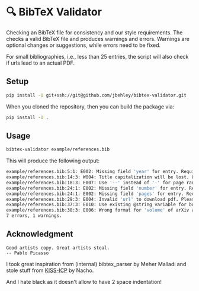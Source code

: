 # :mag: BibTeX Validator

Checking an BibTeX file for consistency and our style requirements. The checks a valid BibTeX file and produces warnings and errors. 
Warnings are optional changes or suggestions, while errors need to be fixed.

For small bibliographies, i.e., less than 25 entries, the script will also check if urls lead to an actual PDF.

## Setup

```bash
pip install -U git+ssh://git@github.com/jbehley/bibtex-validator.git
```

When you cloned the repository, then you can build the package via:

```bash
pip install -U .
```

## Usage

```bash
bibtex-validator example/references.bib
```

This will produce the following output:
```bash
example/references.bib:5:1: E002: Missing field 'year' for entry. Required fields: ['author', 'title', 'booktitle', 'year'].
example/references.bib:14:3: W004: Title capitalization will be lost. Use {{...}} to keep capitalization.
example/references.bib:18:3: E007: Use '--' instead of '-' for page range.
example/references.bib:24:1: E002: Missing field 'number' for entry. Required fields: ['author', 'title', 'journal', 'volume', 'number', 'pages', 'year'].
example/references.bib:24:1: E002: Missing field 'pages' for entry. Required fields: ['author', 'title', 'journal', 'volume', 'number', 'pages', 'year'].
example/references.bib:29:3: E004: Invalid 'url' to download pdf. Please provide direct url to PDF.
example/references.bib:37:3: E010: Use existing @string variable for booktitle/journal. Should be 'arxiv'.
example/references.bib:38:3: E006: Wrong format for 'volume' of arXiv article. Should be 'arXiv:XXXX.YYYYY'.
7 errors, 1 warnings.
```

## Acknowledgment

    Good artists copy. Great artists steal. 
    -- Pablo Picasso

I took great inspiration from (internal) bibtex_parser by Meher Malladi and stole stuff from [KISS-ICP](https://github.com/PRBonn/kiss-icp) by Nacho.

And I hate black as it doesn't allow to have 2 space indentation!